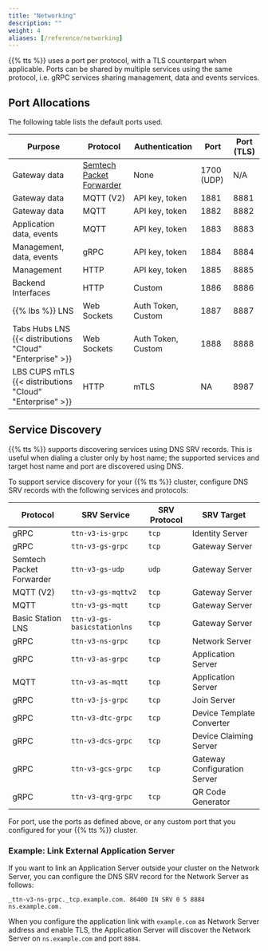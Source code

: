 ```yaml
---
title: "Networking"
description: ""
weight: 4
aliases: [/reference/networking]
---
```


{{% tts %}} uses a port per protocol, with a TLS counterpart when applicable. Ports can be shared by multiple services using the same protocol, i.e. gRPC services sharing management, data and events services.

<!--more-->

## Port Allocations

The following table lists the default ports used.

| **Purpose**                                              | **Protocol**                                                                                      | **Authentication** | **Port**   | **Port (TLS)** |
| -------------------------------------------------------- | ------------------------------------------------------------------------------------------------- | ------------------ | ---------- | -------------- |
| Gateway data                                             | [Semtech Packet Forwarder](https://github.com/Lora-net/packet_forwarder/blob/master/PROTOCOL.TXT) | None               | 1700 (UDP) | N/A            |
| Gateway data                                             | MQTT (V2)                                                                                         | API key, token     | 1881       | 8881           |
| Gateway data                                             | MQTT                                                                                              | API key, token     | 1882       | 8882           |
| Application data, events                                 | MQTT                                                                                              | API key, token     | 1883       | 8883           |
| Management, data, events                                 | gRPC                                                                                              | API key, token     | 1884       | 8884           |
| Management                                               | HTTP                                                                                              | API key, token     | 1885       | 8885           |
| Backend Interfaces                                       | HTTP                                                                                              | Custom             | 1886       | 8886           |
| {{% lbs %}} LNS                                          | Web Sockets                                                                                       | Auth Token, Custom | 1887       | 8887           |
| Tabs Hubs LNS {{< distributions "Cloud" "Enterprise" >}} | Web Sockets                                                                                       | Auth Token, Custom | 1888       | 8888           |
| LBS CUPS mTLS {{< distributions "Cloud" "Enterprise" >}} | HTTP                                                                                              | mTLS               | NA         | 8987           |

## Service Discovery

{{% tts %}} supports discovering services using DNS SRV records. This is useful when dialing a cluster only by host name; the supported services and target host name and port are discovered using DNS.

To support service discovery for your {{% tts %}} cluster, configure DNS SRV records with the following services and protocols:

| **Protocol**             | **SRV Service**             | **SRV Protocol** | **SRV Target**               |
| ------------------------ | --------------------------- | ---------------- | ---------------------------- |
| gRPC                     | `ttn-v3-is-grpc`            | `tcp`            | Identity Server              |
| gRPC                     | `ttn-v3-gs-grpc`            | `tcp`            | Gateway Server               |
| Semtech Packet Forwarder | `ttn-v3-gs-udp`             | `udp`            | Gateway Server               |
| MQTT (V2)                | `ttn-v3-gs-mqttv2`          | `tcp`            | Gateway Server               |
| MQTT                     | `ttn-v3-gs-mqtt`            | `tcp`            | Gateway Server               |
| Basic Station LNS        | `ttn-v3-gs-basicstationlns` | `tcp`            | Gateway Server               |
| gRPC                     | `ttn-v3-ns-grpc`            | `tcp`            | Network Server               |
| gRPC                     | `ttn-v3-as-grpc`            | `tcp`            | Application Server           |
| MQTT                     | `ttn-v3-as-mqtt`            | `tcp`            | Application Server           |
| gRPC                     | `ttn-v3-js-grpc`            | `tcp`            | Join Server                  |
| gRPC                     | `ttn-v3-dtc-grpc`           | `tcp`            | Device Template Converter    |
| gRPC                     | `ttn-v3-dcs-grpc`           | `tcp`            | Device Claiming Server       |
| gRPC                     | `ttn-v3-gcs-grpc`           | `tcp`            | Gateway Configuration Server |
| gRPC                     | `ttn-v3-qrg-grpc`           | `tcp`            | QR Code Generator            |

For port, use the ports as defined above, or any custom port that you configured for your {{% tts %}} cluster.

### Example: Link External Application Server

If you want to link an Application Server outside your cluster on the Network Server, you can configure the DNS SRV record for the Network Server as follows:

```
_ttn-v3-ns-grpc._tcp.example.com. 86400 IN SRV 0 5 8884 ns.example.com.
```

When you configure the application link with `example.com` as Network Server address and enable TLS, the Application Server will discover the Network Server on `ns.example.com` and port `8884`.
